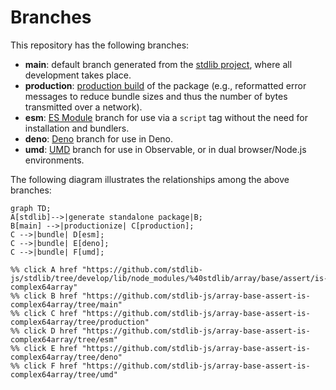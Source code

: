 <!--

@license Apache-2.0

Copyright (c) 2022 The Stdlib Authors.

Licensed under the Apache License, Version 2.0 (the "License");
you may not use this file except in compliance with the License.
You may obtain a copy of the License at

    http://www.apache.org/licenses/LICENSE-2.0

Unless required by applicable law or agreed to in writing, software
distributed under the License is distributed on an "AS IS" BASIS,
WITHOUT WARRANTIES OR CONDITIONS OF ANY KIND, either express or implied.
See the License for the specific language governing permissions and
limitations under the License.

-->

# Branches

This repository has the following branches:

-   **main**: default branch generated from the [stdlib project][stdlib-url], where all development takes place.
-   **production**: [production build][production-url] of the package (e.g., reformatted error messages to reduce bundle sizes and thus the number of bytes transmitted over a network).
-   **esm**: [ES Module][esm-url] branch for use via a `script` tag without the need for installation and bundlers.
-   **deno**: [Deno][deno-url] branch for use in Deno.
-   **umd**: [UMD][umd-url] branch for use in Observable, or in dual browser/Node.js environments.

The following diagram illustrates the relationships among the above branches:

```mermaid
graph TD;
A[stdlib]-->|generate standalone package|B;
B[main] -->|productionize| C[production];
C -->|bundle| D[esm];
C -->|bundle| E[deno];
C -->|bundle| F[umd];

%% click A href "https://github.com/stdlib-js/stdlib/tree/develop/lib/node_modules/%40stdlib/array/base/assert/is-complex64array"
%% click B href "https://github.com/stdlib-js/array-base-assert-is-complex64array/tree/main"
%% click C href "https://github.com/stdlib-js/array-base-assert-is-complex64array/tree/production"
%% click D href "https://github.com/stdlib-js/array-base-assert-is-complex64array/tree/esm"
%% click E href "https://github.com/stdlib-js/array-base-assert-is-complex64array/tree/deno"
%% click F href "https://github.com/stdlib-js/array-base-assert-is-complex64array/tree/umd"
```

[stdlib-url]: https://github.com/stdlib-js/stdlib/tree/develop/lib/node_modules/%40stdlib/array/base/assert/is-complex64array
[production-url]: https://github.com/stdlib-js/array-base-assert-is-complex64array/tree/production
[deno-url]: https://github.com/stdlib-js/array-base-assert-is-complex64array/tree/deno
[umd-url]: https://github.com/stdlib-js/array-base-assert-is-complex64array/tree/umd
[esm-url]: https://github.com/stdlib-js/array-base-assert-is-complex64array/tree/esm